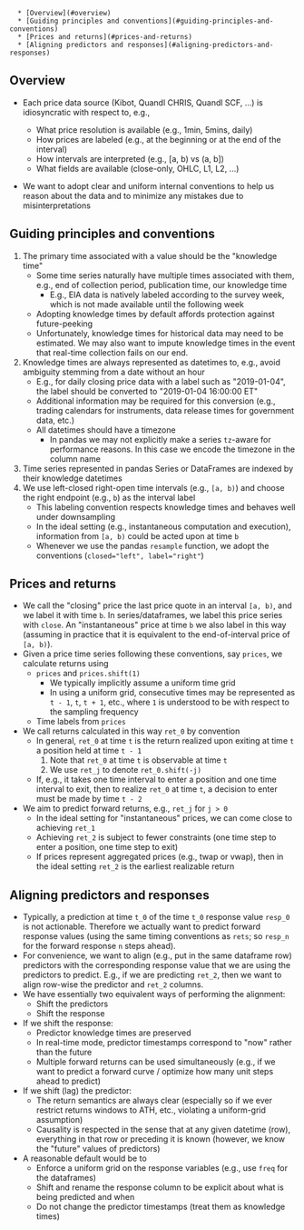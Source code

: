 <!--ts-->
      * [Overview](#overview)
      * [Guiding principles and conventions](#guiding-principles-and-conventions)
      * [Prices and returns](#prices-and-returns)
      * [Aligning predictors and responses](#aligning-predictors-and-responses)



<!--te-->

## Overview

- Each price data source (Kibot, Quandl CHRIS, Quandl SCF, ...) is idiosyncratic
  with respect to, e.g.,
  - What price resolution is available (e.g., 1min, 5mins, daily)
  - How prices are labeled (e.g., at the beginning or at the end of the
    interval)
  - How intervals are interpreted (e.g., [a, b) vs (a, b])
  - What fields are available (close-only, OHLC, L1, L2, ...)

- We want to adopt clear and uniform internal conventions to help us reason
  about the data and to minimize any mistakes due to misinterpretations

## Guiding principles and conventions

1. The primary time associated with a value should be the "knowledge time"
   - Some time series naturally have multiple times associated with them, e.g.,
     end of collection period, publication time, our knowledge time
     - E.g., EIA data is natively labeled according to the survey week, which
       is not made available until the following week
   - Adopting knowledge times by default affords protection against
     future-peeking
   - Unfortunately, knowledge times for historical data may need to be
     estimated. We may also want to impute knowledge times in the event that
     real-time collection fails on our end.
2. Knowledge times are always represented as datetimes to, e.g., avoid ambiguity
   stemming from a date without an hour
   - E.g., for daily closing price data with a label such as "2019-01-04", the
     label should be converted to "2019-01-04 16:00:00 ET"
   - Additional information may be required for this conversion (e.g., trading
     calendars for instruments, data release times for government data, etc.)
   - All datetimes should have a timezone
     - In pandas we may not explicitly make a series `tz`-aware for performance
       reasons. In this case we encode the timezone in the column name
3. Time series represented in pandas Series or DataFrames are indexed by their
   knowledge datetimes
4. We use left-closed right-open time intervals (e.g., `[a, b)`) and choose the
   right endpoint (e.g., `b`) as the interval label
   - This labeling convention respects knowledge times and behaves well under
     downsampling
   - In the ideal setting (e.g., instantaneous computation and execution),
     information from `[a, b)` could be acted upon at time `b`
   - Whenever we use the pandas `resample` function, we adopt the conventions
     (`closed="left", label="right"`)

## Prices and returns

- We call the "closing" price the last price quote in an interval `[a, b)`, and
  we label it with time `b`. In series/dataframes, we label this price series
  with `close`. An "instantaneous" price at time `b` we also label in this way
  (assuming in practice that it is equivalent to the end-of-interval price of
  `[a, b)`).
- Given a price time series following these conventions, say `prices`, we
  calculate returns using
  - `prices` and `prices.shift(1)`
    - We typically implicitly assume a uniform time grid
    - In using a uniform grid, consecutive times may be represented as `t - 1`,
      `t`, `t + 1`, etc., where `1` is understood to be with respect to the
      sampling frequency
  - Time labels from `prices`
- We call returns calculated in this way `ret_0` by convention
  - In general, `ret_0` at time `t` is the return realized upon exiting at time
    `t` a position held at time `t - 1`
    1. Note that `ret_0` at time `t` is observable at time `t`
    1. We use `ret_j` to denote `ret_0.shift(-j)`
  - If, e.g., it takes one time interval to enter a position and one time
    interval to exit, then to realize `ret_0` at time `t`, a decision to enter
    must be made by time `t - 2`
- We aim to predict forward returns, e.g., `ret_j` for `j > 0`
  - In the ideal setting for "instantaneous" prices, we can come close to
    achieving `ret_1`
  - Achieving `ret_2` is subject to fewer constraints (one time step to enter a
    position, one time step to exit)
  - If prices represent aggregated prices (e.g., twap or vwap), then in the
    ideal setting `ret_2` is the earliest realizable return

## Aligning predictors and responses

- Typically, a prediction at time `t_0` of the time `t_0` response value
  `resp_0` is not actionable. Therefore we actually want to predict forward
  response values (using the same timing conventions as `rets`; so `resp_n` for
  the forward response `n` steps ahead).
- For convenience, we want to align (e.g., put in the same dataframe row)
  predictors with the corresponding response value that we are using the
  predictors to predict. E.g., if we are predicting `ret_2`, then we want to
  align row-wise the predictor and `ret_2` columns.
- We have essentially two equivalent ways of performing the alignment:
  - Shift the predictors
  - Shift the response
- If we shift the response:
  - Predictor knowledge times are preserved
  - In real-time mode, predictor timestamps correspond to "now" rather than the
    future
  - Multiple forward returns can be used simultaneously (e.g., if we want to
    predict a forward curve / optimize how many unit steps ahead to predict)
- If we shift (lag) the predictor:
  - The return semantics are always clear (especially so if we ever restrict
    returns windows to ATH, etc., violating a uniform-grid assumption)
  - Causality is respected in the sense that at any given datetime (row),
    everything in that row or preceding it is known (however, we know the
    "future" values of predictors)
- A reasonable default would be to
  - Enforce a uniform grid on the response variables (e.g., use `freq` for the
    dataframes)
  - Shift and rename the response column to be explicit about what is being
    predicted and when
  - Do not change the predictor timestamps (treat them as knowledge times)

